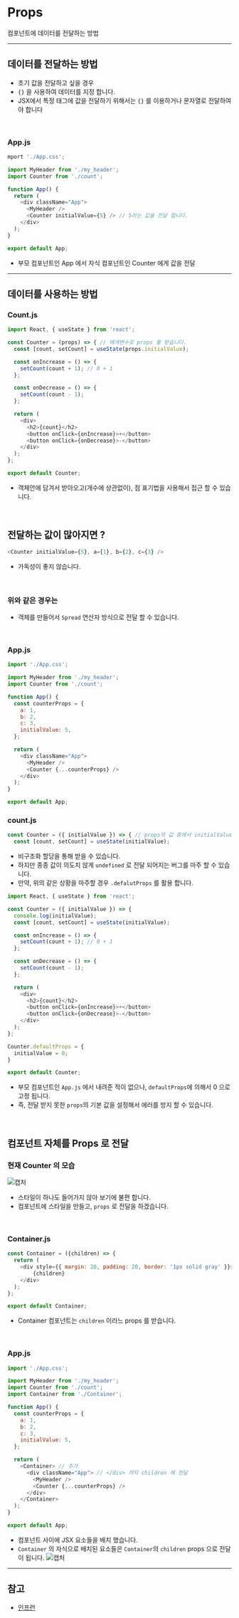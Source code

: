 # Props
컴포넌트에 데이터를 전달하는 방법

***

## 데이터를 전달하는 방법
- 초기 값을 전달하고 싶을 경우
- `{}` 을 사용하여 데이터를 지정 합니다.
- JSX에서 특정 태그에 값을 전달하기 위해서는 `{}` 를 이용하거나 문자열로 전달하여야 합니다


<br>

### App.js

```js
mport './App.css';

import MyHeader from './my_header';
import Counter from './count';

function App() {
  return (
    <div className="App">
      <MyHeader />
      <Counter initialValue={5} /> // 5라는 값을 전달 합니다.
    </div>
  );
}

export default App;

```
- 부모 컴포넌트인 App 에서 자식 컴포넌트인 Counter 에게 값을 전달

***

## 데이터를 사용하는 방법
### Count.js
```js
import React, { useState } from 'react';

const Counter = (props) => { // 매개변수로 props 를 받습니다.
  const [count, setCount] = useState(props.initialValue);

  const onIncrease = () => {
    setCount(count + 1); // 0 + 1
  };

  const onDecrease = () => {
    setCount(count - 1);
  };

  return (
    <div>
      <h2>{count}</h2>
      <button onClick={onIncrease}>+</button>
      <button onClick={onDecrease}>-</button>
    </div>
  );
};

export default Counter;

```
- 객체안에 담겨서 받아오고(개수에 상관없이), 점 표기법을 사용해서 접근 할 수 있습니다.

<br>

## 전달하는 값이 많아지면 ?
```js
<Counter initialValue={5}, a={1}, b={2}, c={3} />
```
- 가독성이 좋지 않습니다.

<br>

### 위와 같은 경우는
- 객체를 만들어서 `Spread` 연산자 방식으로 전달 할 수 있습니다.

<br>

### App.js
```js
import './App.css';

import MyHeader from './my_header';
import Counter from './count';

function App() {
  const counterProps = {
    a: 1,
    b: 2,
    c: 3,
    initialValue: 5,
  };

  return (
    <div className="App">
      <MyHeader />
      <Counter {...counterProps} />
    </div>
  );
}

export default App;
```

### count.js
```js
const Counter = ({ initialValue }) => { // props의 값 중에서 initialValue만 가져왔다.
  const [count, setCount] = useState(initialValue);
```
- 비구조화 할당을 통해 받을 수 있습니다.
- 하지만 종종 값이 의도치 않게 `undefined` 로 전달 되어지는 버그를 마주 할 수 있습니다.
- 만약, 위의 같은 상황을 마주할 경우 `.defalutProps` 를 활용 합니다.

```js
import React, { useState } from 'react';

const Counter = ({ initialValue }) => {
  console.log(initialValue);
  const [count, setCount] = useState(initialValue);

  const onIncrease = () => {
    setCount(count + 1); // 0 + 1
  };

  const onDecrease = () => {
    setCount(count - 1);
  };

  return (
    <div>
      <h2>{count}</h2>
      <button onClick={onIncrease}>+</button>
      <button onClick={onDecrease}>-</button>
    </div>
  );
};

Counter.defaultProps = {
  initialValue = 0; 
}

export default Counter;
```
- 부모 컴포넌트인 `App.js` 에서 내려준 적이 없으나, `defaultProps`에 의해서 0 으로 고정 됩니다.
- 즉, 전달 받지 못한 `props`의 기본 값을 설정해서 에러를 방지 할 수 있습니다.

<br>

## 컴포넌트 자체를 Props 로 전달
### 현재 Counter 의 모습
![캡처](https://user-images.githubusercontent.com/87301268/161902501-b00c3f13-7cc7-4bd7-af49-8637072d595a.JPG)

- 스타일이 하나도 들어가지 않아 보기에 불편 합니다.
- 컴포넌트에 스타일을 만들고, `props` 로 전달을 하겠습니다.

<br>

### Container.js
```js
const Container = ({children) => {
  return (
    <div style={{ margin: 20, padding: 20, border: '1px solid gray' }}>
  		{children}
	</div>
  );
};

export default Container;
```
- Container 컴포넌트는 `children` 이라느 props 를 받습니다.

<br>

### App.js
```js
import './App.css';

import MyHeader from './my_header';
import Counter from './count';
import Container from './Container';

function App() {
  const counterProps = {
    a: 1,
    b: 2,
    c: 3,
    initialValue: 5,
  };

  return (
    <Container> // 추가
      <div className="App"> // </div> 까지 children 에 전달
        <MyHeader />
        <Counter {...counterProps} />
      </div>
    </Container>
  );
}

export default App;
```
- 컴포넌트 사이에 JSX 요소들을 배치 했습니다.
- `Container` 의 자식으로 배치된 요소들은 `Container`의 `children` props 으로 전달이 됩니다.
![캡처](https://user-images.githubusercontent.com/87301268/161903496-cbf6ffd8-b722-4748-9d5f-a3b07ed89328.JPG)

***

## 참고
- [인프런](https://www.inflearn.com/course/%ED%95%9C%EC%9E%85-%EB%A6%AC%EC%95%A1%ED%8A%B8/dashboard)
